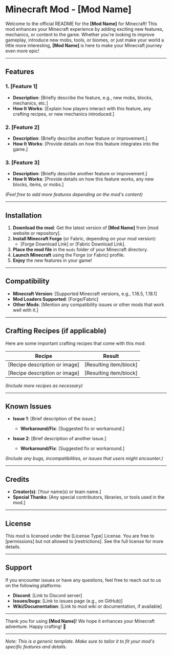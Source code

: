 # Minecraft Mod - [Mod Name]

Welcome to the official README for the **[Mod Name]** for Minecraft! This mod enhances your Minecraft experience by adding exciting new features, mechanics, or content to the game. Whether you're looking to improve gameplay, introduce new mobs, tools, or biomes, or just make your world a little more interesting, **[Mod Name]** is here to make your Minecraft journey even more epic!

---

## Features

### 1. **[Feature 1]**
   - **Description**: [Briefly describe the feature, e.g., new mobs, blocks, mechanics, etc.]
   - **How It Works**: [Explain how players interact with this feature, any crafting recipes, or new mechanics introduced.]

### 2. **[Feature 2]**
   - **Description**: [Briefly describe another feature or improvement.]
   - **How It Works**: [Provide details on how this feature integrates into the game.]

### 3. **[Feature 3]**
   - **Description**: [Briefly describe another feature or improvement.]
   - **How It Works**: [Provide details on how this feature works, any new blocks, items, or mobs.]

*(Feel free to add more features depending on the mod's content)*

---

## Installation

1. **Download the mod**: Get the latest version of **[Mod Name]** from [mod website or repository].
2. **Install Minecraft Forge** (or Fabric, depending on your mod version):
   - [Forge Download Link] or [Fabric Download Link].
3. **Place the mod file** in the `mods` folder of your Minecraft directory.
4. **Launch Minecraft** using the Forge (or Fabric) profile.
5. **Enjoy** the new features in your game!

---

## Compatibility

- **Minecraft Version**: [Supported Minecraft versions, e.g., 1.16.5, 1.18.1]
- **Mod Loaders Supported**: [Forge/Fabric]
- **Other Mods**: [Mention any compatibility issues or other mods that work well with it.]

---

## Crafting Recipes (if applicable)

Here are some important crafting recipes that come with this mod:

| Recipe | Result |
|--------|--------|
| [Recipe description or image] | [Resulting item/block] |
| [Recipe description or image] | [Resulting item/block] |

*(Include more recipes as necessary)*

---

## Known Issues

- **Issue 1**: [Brief description of the issue.]
  - **Workaround/Fix**: [Suggested fix or workaround.]
  
- **Issue 2**: [Brief description of another issue.]
  - **Workaround/Fix**: [Suggested fix or workaround.]

*(Include any bugs, incompatibilities, or issues that users might encounter.)*

---

## Credits

- **Creator(s)**: [Your name(s) or team name.]
- **Special Thanks**: [Any special contributors, libraries, or tools used in the mod.]

---

## License

This mod is licensed under the [License Type] License. You are free to [permissions] but not allowed to [restrictions]. See the full license for more details.

---

## Support

If you encounter issues or have any questions, feel free to reach out to us on the following platforms:

- **Discord**: [Link to Discord server]
- **Issues/bugs**: [Link to issues page (e.g., on GitHub)]
- **Wiki/Documentation**: [Link to mod wiki or documentation, if available]

---

Thank you for using **[Mod Name]**! We hope it enhances your Minecraft adventure. Happy crafting! 🚀

---

*Note: This is a generic template. Make sure to tailor it to fit your mod's specific features and details.*
